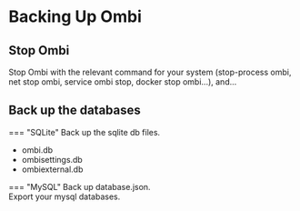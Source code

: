 # Backing Up Ombi

## Stop Ombi

Stop Ombi with the relevant command for your system (stop-process ombi, net stop ombi, service ombi stop, docker stop ombi...), and...

## Back up the databases

=== "SQLite"
Back up the sqlite db files.

- ombi.db
- ombisettings.db
- ombiexternal.db

=== "MySQL"
Back up database.json.  
Export your mysql databases.
